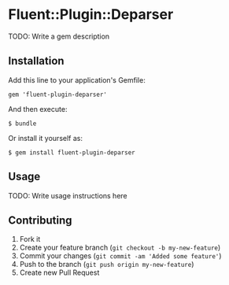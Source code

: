 # Fluent::Plugin::Deparser

TODO: Write a gem description

## Installation

Add this line to your application's Gemfile:

    gem 'fluent-plugin-deparser'

And then execute:

    $ bundle

Or install it yourself as:

    $ gem install fluent-plugin-deparser

## Usage

TODO: Write usage instructions here

## Contributing

1. Fork it
2. Create your feature branch (`git checkout -b my-new-feature`)
3. Commit your changes (`git commit -am 'Added some feature'`)
4. Push to the branch (`git push origin my-new-feature`)
5. Create new Pull Request
